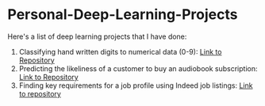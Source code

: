 # Personal-Deep-Learning-Projects

Here's a list of deep learning projects that I have done:

1) Classifying hand written digits to numerical data (0-9): [Link to Repository](https://github.com/yashdoshi247/MNIST)
2) Predicting the likeliness of a customer to buy an audiobook subscription: [Link to Repository](https://github.com/yashdoshi247/Audiobook_ML)
3) Finding key requirements for a job profile using Indeed job listings: [Link to repository](https://github.com/yashdoshi247/Indeed-Jobs)
